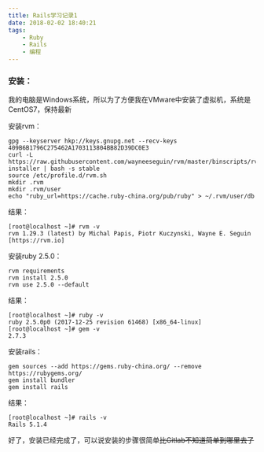 ```yaml
---
title: Rails学习记录1
date: 2018-02-02 18:40:21
tags:     
    - Ruby
    - Rails
    - 编程
---
```

<!-- more -->

### 安装：
我的电脑是Windows系统，所以为了方便我在VMware中安装了虚拟机，系统是CentOS7，保持最新

安装rvm：
```
gpg --keyserver hkp://keys.gnupg.net --recv-keys 409B6B1796C275462A1703113804BB82D39DC0E3
curl -L https://raw.githubusercontent.com/wayneeseguin/rvm/master/binscripts/rvm-installer | bash -s stable
source /etc/profile.d/rvm.sh
mkdir .rvm
mkdir .rvm/user
echo "ruby_url=https://cache.ruby-china.org/pub/ruby" > ~/.rvm/user/db
```
结果：
```
[root@localhost ~]# rvm -v
rvm 1.29.3 (latest) by Michal Papis, Piotr Kuczynski, Wayne E. Seguin [https://rvm.io]
```
安装ruby 2.5.0：
```
rvm requirements
rvm install 2.5.0
rvm use 2.5.0 --default
```
结果：
```
[root@localhost ~]# ruby -v
ruby 2.5.0p0 (2017-12-25 revision 61468) [x86_64-linux]
[root@localhost ~]# gem -v
2.7.3
```
安装rails：
```
gem sources --add https://gems.ruby-china.org/ --remove https://rubygems.org/
gem install bundler
gem install rails
```
结果：
```
[root@localhost ~]# rails -v
Rails 5.1.4
```
好了，安装已经完成了，可以说安装的步骤很简单~~比Gitlab不知道简单到哪里去了~~